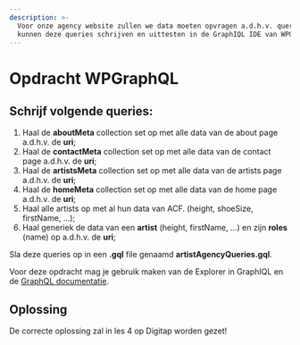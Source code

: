 ```yaml
---
description: >-
  Voor onze agency website zullen we data moeten opvragen a.d.h.v. queries. We
  kunnen deze queries schrijven en uittesten in de GraphIQL IDE van WPGraphQL.
---
```


# Opdracht WPGraphQL

## Schrijf volgende queries:

1. Haal de **aboutMeta** collection set op met alle data van de about page a.d.h.v. de **uri**;
2. Haal de **contactMeta** collection set op met alle data van de contact page a.d.h.v. de **uri**;
3. Haal de **artistsMeta** collection set op met alle data van de artists page a.d.h.v. de **uri**;
4. Haal de **homeMeta** collection set op met alle data van de home page a.d.h.v. de **uri**;
5. Haal alle artists op met al hun data van ACF. (height, shoeSize, firstName, …);
6. Haal generiek de data van een **artist** (height, firstName, …) en zijn **roles** (name) op a.d.h.v. de **uri**;

Sla deze queries op in een **.gql** file genaamd **artistAgencyQueries.gql**.

Voor deze opdracht mag je gebruik maken van de Explorer in GraphIQL en de [GraphQL documentatie](https://graphql.org/learn/).

## Oplossing

De correcte oplossing zal in les 4 op Digitap worden gezet!
